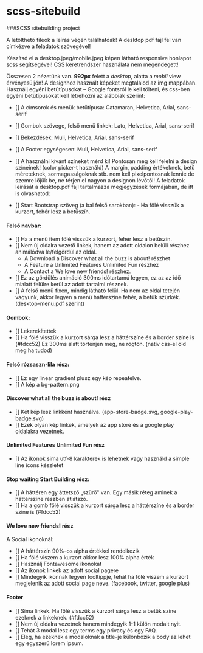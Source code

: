 # scss-sitebuild
###SCSS sitebuilding project

A letölthető fileok a leírás végén találhatóak! A desktop pdf fájl fel van címkézve a feladatok szövegével!

Készítsd el a desktop.jpeg/mobile.jpeg képen látható responsive honlapot scss segítségével!
CSS keretrendszer használata nem megendegett!

Összesen 2 nézetünk van. **992px** felett a *desktop*, alatta a *mobil* view érvényesüljön! A designhoz használt képeket megtalálod az img mappában. Használj egyéni betűtípusokat – Google fontsról le kell tölteni, és css-ben egyéni betűtípusokat kell létrehozni az alábbiak szerint:

- [] A címsorok és menük betűtípusa: Catamaran, Helvetica, Arial, sans-serif
- [] Gombok szövege, felső menü linkek: Lato, Helvetica, Arial, sans-serif
- [] Bekezdések: Muli, Helvetica, Arial, sans-serif
- [] A Footer egységesen: Muli, Helvetica, Arial, sans-serif

- [] A használni kívánt színeket mérd ki! Pontosan meg kell felelni a design színeinek! (color picker-t használd) A margin, padding értékeknek, betű méreteknek, sormagasságoknak stb. nem kell pixelpontosnak lennie de szemre lőjük be, ne térjen el nagyon a designon lévőtől! A feladatok leírását a desktop.pdf fájl tartalmazza megjegyzések formájában, de itt is olvashatod:

- [] Start Bootstrap szöveg (a bal felső sarokban): - Ha fölé visszük a kurzort, fehér lesz a betűszín.

#### Felső navbar:

- [] Ha a menü item fölé visszük a kurzort, fehér lesz a betűszín.
- [] Nem új oldalra vezető linkek, hanem az adott oldalon belüli részhez animálódva le/felgördül az oldal.
     -  A Download a Discover what all the buzz is about! részhet
     -  A Feature a Unlimited Features Unlimited Fun részhez
     -  A Contact a We love new friends! részhez.
- [] Ez az gördülés animáció 300ms időtartamú legyen, ez az az idő mialatt felülre kerül az adott tartalmi résznek.
- [] A felső menü fixen, mindig látható felül. Ha nem az oldal tetején vagyunk, akkor legyen a menü háttérszíne fehér, a betűk szürkék. (desktop-menu.pdf szerint)

#### Gombok:

- [] Lekerekítettek
- [] Ha fölé visszük a kurzort sárga lesz a háttérszíne és a border színe is (#fdcc52) Ez 300ms alatt történjen meg, ne rögtön. (natív css-el old meg ha tudod)


#### Felső rózsaszn-lila rész:

- [] Ez egy linear gradient plusz egy kép repeatelve.
- [] A kép a bg-pattern.png

#### Discover what all the buzz is about! rész

- [] Két kép lesz linkként használva. (app-store-badge.svg, google-play-badge.svg)
- [] Ezek olyan kép linkek, amelyek az app store és a google play oldalakra vezetnek.

#### Unlimited Features Unlimited Fun rész

- [] Az ikonok sima utf-8 karakterek is lehetnek vagy használd a simple line icons készletet

#### Stop waiting Start Building rész:

- [] A háttéren egy áttetsző „szűrő" van. Egy másik réteg aminek a háttérszíne részben átlátszó.
- [] Ha a gomb fölé visszük a kurzort sárga lesz a háttérszíne és a border színe is (#fdcc52)

#### We love new friends! rész

A Social ikonoknál:

- [] A háttérszín 90%-os alpha értékkel rendelkezik
- [] Ha fölé viszem a kurzort akkor lesz 100% alpha érték
- [] Használj Fontawesome ikonokat
- [] Az ikonok linkek az adott social pagere
- [] Mindegyik ikonnak legyen tooltippje, tehát ha fölé viszem a kurzort megjelenik az adott social page neve. (facebook, twitter, google plus)

#### Footer

- [] Sima linkek. Ha fölé visszük a kurzort sárga lesz a betűk színe ezeknek a linkeknek. (#fdcc52)
- [] Nem új oldalra vezetnek hanem mindegyik 1-1 külön modalt nyit.
- [] Tehát 3 modal lesz egy terms egy privacy és egy FAQ.
- [] Elég, ha ezeknek a modaloknak a title-je különbözik a body az lehet egy egyszerű lorem ipsum.
